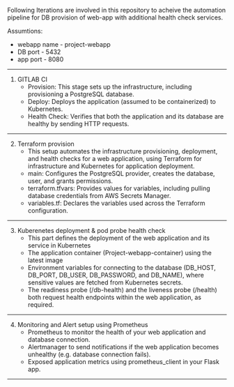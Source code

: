 
Following Iterations are involved in this repository to acheive the automation pipeline for DB provision of web-app with additional health check services.

Assumtions:
- webapp name - project-webapp
- DB port - 5432
- app port - 8080

-------------------------------------------------------------------------------------------------------------
1. GITLAB CI
     - Provision: This stage sets up the infrastructure, including provisioning a PostgreSQL database.
     - Deploy: Deploys the application (assumed to be containerized) to Kubernetes.
     - Health Check: Verifies that both the application and its database are healthy by sending HTTP requests.
	
-------------------------------------------------------------------------------------------------------------	 
2. Terraform provision
     - This setup automates the infrastructure provisioning, deployment, and health checks for a web application, using Terraform for infrastructure and Kubernetes for 
       application deployment.
     - main: Configures the PostgreSQL provider, creates the database, user, and grants permissions.
     - terraform.tfvars: Provides values for variables, including pulling database credentials from AWS Secrets Manager.                                                      
     - variables.tf: Declares the variables used across the Terraform configuration.
	 
-------------------------------------------------------------------------------------------------------------
3. Kuberenetes deployment & pod probe health check
     - This part defines the deployment of the web application and its service in Kubernetes
     - The application container (Project-webapp-container) using the latest image
     - Environment variables for connecting to the database (DB_HOST, DB_PORT, DB_USER, DB_PASSWORD, and DB_NAME), where sensitive values are fetched from Kubernetes secrets.
     - The readiness probe (/db-health) and the liveness probe (/health) both request health endpoints within the web application, as required. 
-------------------------------------------------------------------------------------------------------------
4. Monitoring and Alert setup using Prometheus
     - Prometheus to monitor the health of your web application and database connection.
     - Alertmanager to send notifications if the web application becomes unhealthy (e.g. database connection fails).
     - Exposed application metrics using prometheus_client in your Flask app.
	 
-------------------------------------------------------------------------------------------------------------



